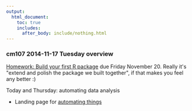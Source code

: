 ```yaml
---
output:
  html_document:
    toc: true
    includes:
      after_body: include/nothing.html
---
```


### cm107 2014-11-17 Tuesday overview

[Homework: Build your first R package](hw08_package.html) due Friday November 20. Really it's "extend and polish the package we built together", if that makes you feel any better :)

Today and Thursday: automating data analysis

  * Landing page for [automating things](automation00_index.html)

